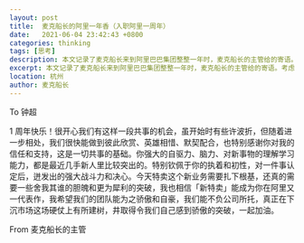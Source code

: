 ```yaml
---
layout: post
title:  麦克船长的阿里一年香（入职阿里一周年）
date:   2021-06-04 23:42:43 +0800
categories: thinking
tags: [思考]
description: 本文记录了麦克船长来到阿里巴巴集团整整一年时，麦克船长的主管给的寄语。考虑到公司商业敏感问题，做了一定的删节。现记录于此，用于以后的回顾。
excerpt: 本文记录了麦克船长来到阿里巴巴集团整整一年时，麦克船长的主管给的寄语。考虑到公司商业敏感问题，做了一定的删节。现记录于此，用于以后的回顾。
location: 杭州
author: 麦克船长
---
```


To 钟超

1 周年快乐！很开心我们有这样一段共事的机会，虽开始时有些许波折，但随着进一步相处，我们很快能做到彼此欣赏、英雄相惜、默契配合，也特别感谢你对我的信任和支持，这是一切共事的基础。你强大的自驱力、脑力、对新事物的理解学习能力，都是最近几手新人里比较突出的。特别钦佩于你的执着和初性，对一件事认定后，迸发出的强大战斗力和决心。今天特卖这个新业务需要扎下根基，还真的需要一些舍我其谁的胆魄和更为犀利的突破，我也相信「新特卖」能成为你在阿里又一代表作，我希望我们的团队能为之骄傲和自豪，我们能不负公司所托，真正在下沉市场这场硬仗上有所建树，井取得令我们自己感到骄傲的突破，一起加油。

From 麦克船长的主管